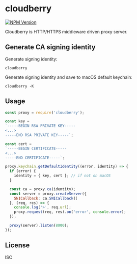 # cloudberry

[![NPM Version](http://img.shields.io/npm/v/cloudberry.svg)](https://www.npmjs.org/package/cloudberry)

Cloudberry is HTTP/HTTPS middleware driven proxy server.

## Generate CA signing identity

Generate signing identity:

```shell
cloudberry
```

Generate signing identity and save to macOS default keychain:

```shell
cloudberry -K
```

## Usage

```js
const proxy = require('cloudberry');

const key =
`-----BEGIN RSA PRIVATE KEY-----
<...>
-----END RSA PRIVATE KEY-----`;

const cert =
`-----BEGIN CERTIFICATE-----
<...>
-----END CERTIFICATE-----`;

proxy.keychain.getDefaultIdentity((error, identity) => {
  if (error) {
    identity = { key, cert }; // if not on macOS
  }

  const ca = proxy.ca(identity);
  const server = proxy.createServer({
    SNICallback: ca.SNICallback()
  }, (req, res) => {
    console.log('>', req.url);
    proxy.request(req, res).on('error', console.error);
  });

  proxy(server).listen(8000);
});
```

## License

ISC
